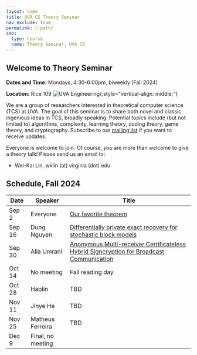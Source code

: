 ```yaml
---
layout: home
title: UVA CS Theory Seminar
nav_exclude: true
permalink: /:path/
seo:
  type: Course
  name: Theory Seminar, UVA CS
---
```


Welcome to Theory Seminar
----------------------------------------
**Dates and Time:** Mondays, 4:30-6:00pm, biweekly (Fall 2024)

**Location:** Rice 109 
![UVA Engineering](assets/images/uva-eng.png){:style="vertical-align: middle;"}

We are a group of researchers interested in theoretical computer science (TCS) at UVA.
The goal of this seminar is to share both novel and classic ingenious ideas 
in TCS, broadly speaking.
Potential topics include (but not limited to) algorithms, complexity,
learning theory, coding theory, game theory, and cryptography.
Subscribe to our [mailing list](https://lists.virginia.edu/sympa/info/cs-theory-seminar) if you want to receive updates.

Everyone is welcome to join.
Of course, *you* are more than welcome to give a theory talk! 
Please send us an email to:

- Wei-Kai Lin, wklin (at) virginia (dot) edu

Schedule, Fall 2024
----------------------------------------

|Date    |Speaker               |Title                                    |
|--------|----------------------|-----------------------------------------|
|Sep 2   |Everyone              |[Our favorite theorem](20240902-our-favorite.md)                            |
|Sep 16  |Dung Nguyen           |[Differentially private exact recovery for stochastic block models](20240916-dp-recovery.md)       |
|Sep 30  |Alia Umrani           |[Anonymous Multi-receiver Certificateless Hybrid Signcryption for Broadcast Communication](20240930-signcryption.md)                            |
|Oct 14  |No meeting            | Fall reading day                            |
|Oct 28  |Haolin              |TBD                            |
|Nov 11  |Jinye He              |TBD                            |
|Nov 25  |Matheus Ferreira      |TBD                            |
|Dec 9   |Final, no meeting     |                            |

